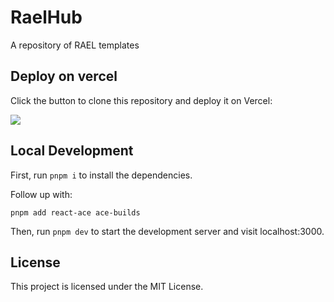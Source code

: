 # RaelHub

A repository of RAEL templates


## Deploy on vercel

Click the button to clone this repository and deploy it on Vercel:

[![](https://vercel.com/button)](https://vercel.com/new/clone?s=https%3A%2F%2Fgithub.com%2Fneubirdai%2Fraelhub)

## Local Development

First, run `pnpm i` to install the dependencies.

Follow up with:
```
pnpm add react-ace ace-builds
```

Then, run `pnpm dev` to start the development server and visit localhost:3000.

## License

This project is licensed under the MIT License.
